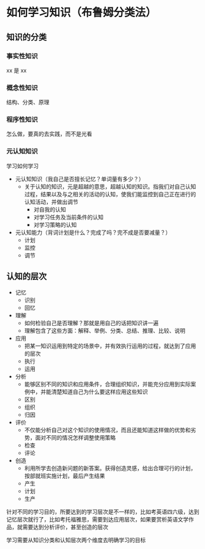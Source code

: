 # 如何学习知识（布鲁姆分类法）

## 知识的分类

### 事实性知识

xx 是 xx

### 概念性知识

结构、分类、原理

### 程序性知识

怎么做，要真的去实践，而不是光看

### 元认知知识

学习如何学习

- 元认知知识（我自己是否擅长记忆？单词量有多少？）
  - 关于认知的知识，元是超越的意思，超越认知的知识。指我们对自己认知过程，结果以及与之相关的活动的认知，使我们能监控到自己正在进行的认知活动，并做出调节
    - 对自我的认知
    - 对学习任务及当前条件的认知
    - 对学习策略的认知
- 元认知能力（背词计划是什么？完成了吗？完不成是否要减量？）
  - 计划
  - 监控
  - 调节

## 认知的层次

- 记忆
  - 识别
  - 回忆
- 理解
  - 如何检验自己是否理解？那就是用自己的话把知识讲一遍
  - 理解包含了这些方面：解释、举例、分类、总结、推理、比较、说明
- 应用
  - 把某一知识运用到特定的场景中，并有效执行运用的过程，就达到了应用的层次
  - 执行
  - 运用
- 分析
  - 能够区别不同的知识和应用条件，合理组织知识，并能充分应用到实际案例中，并能清楚知道自己为什么要这样应用这些知识
  - 区别
  - 组织
  - 归因
- 评价
  - 不仅能分析自己对这个知识的使用情况，而且还能知道这样做的优势和劣势，面对不同的情况怎样调整使用策略
  - 检查
  - 评论
- 创造
  - 利用所学去创造新问题的新答案。获得创造灵感，给出合理可行的计划，按部就班实施计划，最后产生结果
  - 产生
  - 计划
  - 生产

针对不同的学习目的，所要达到的学习层次是不一样的，比如考英语四六级，达到记忆层次就行了，比如考托福雅思，需要到达应用层次，如果要赏析英语文学作品，就需要达到分析评价，甚至创造的层次

学习需要从知识分类和认知层次两个维度去明确学习的目标
